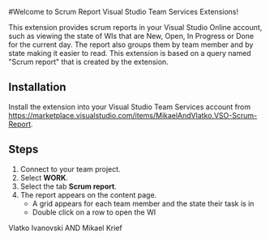 #Welcome to Scrum Report Visual Studio Team Services Extensions!

This extension provides scrum reports in your Visual Studio Online account, such as viewing the state of WIs that are New, Open, In Progress or Done for the current day. The report also groups them by team member and by state making it easier to read.
This extension is based on a query named "Scrum report" that is created by the extension.

## Installation ##
Install the extension into your Visual Studio Team Services account from https://marketplace.visualstudio.com/items/MikaelAndVlatko.VSO-Scrum-Report.

## Steps ##

1. Connect to your team project.
1. Select **WORK**.
1. Select the tab **Scrum report**.
1. The report appears on the content page.
	- A grid appears for each team member and the state their task is in
	- Double click on a row to open the WI



Vlatko Ivanovski AND Mikael Krief
